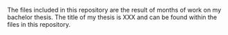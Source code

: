 The files included in this repository are the result of months of work on my bachelor thesis. The title of my thesis is XXX and can be found within the files in this repository.
